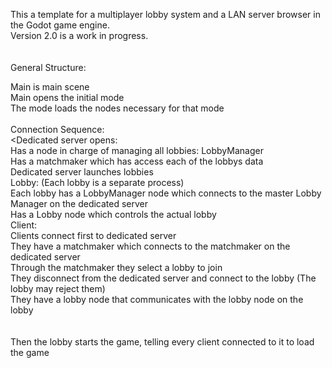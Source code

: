 This a template for a multiplayer lobby system and a LAN server browser in the Godot game engine. <br>
Version 2.0 is a work in progress.<br><br><br>
General Structure:

Main is main scene <br>
Main opens the initial mode<br>
The mode loads the nodes necessary for that mode<br>
<br>
Connection Sequence:<br>
    <Dedicated server opens:<br>
        Has a node in charge of managing all lobbies: LobbyManager<br>
        Has a matchmaker which has access each of the lobbys data <br>
        Dedicated server launches lobbies <br>
    Lobby: (Each lobby is a separate process) <br>
        Each lobby has a LobbyManager node which connects to the master Lobby Manager on the dedicated server <br> 
        Has a Lobby node which controls the actual lobby <br>
    Client: <br>
        Clients connect first to dedicated server <br>
        They have a matchmaker which connects to the matchmaker on the dedicated server <br>
        Through the matchmaker they select a lobby to join <br>
        They disconnect from the dedicated server and connect to the lobby (The lobby may reject them) <br>
        They have a lobby node that communicates with the lobby node on the lobby <br>       
<br>
Then the lobby starts the game, telling every client connected to it to load the game 
        